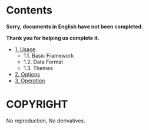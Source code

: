 Contents
======

**Sorry, documents in English have not been completed.**

**Thank you for helping us complete it.**

* [1. Usage](1.usage.md)
  * 1.1. Basic Framework
  * 1.2. Data Format
  * 1.3. Themes
* [2. Options](2.options.md)
* [3. Operation](3.operation.md)

COPYRIGHT
===
No reproduction, No derivatives.

